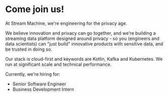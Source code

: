# Come join us!
At Stream Machine, we're engineering for the privacy age. 

We believe innovation and privacy can go together, and we're building a streaming data platform designed around privacy - so you (engineers and data scientists) can "just build" innovative products with sensitive data, and be trusted in doing so. 

Our stack is cloud-first and keywords are Kotlin, Kafka and Kubernetes. We run at significant scale and technical performance. 

Currently, we're hiring for:
* Senior Software Engineer
* Business Development Intern
